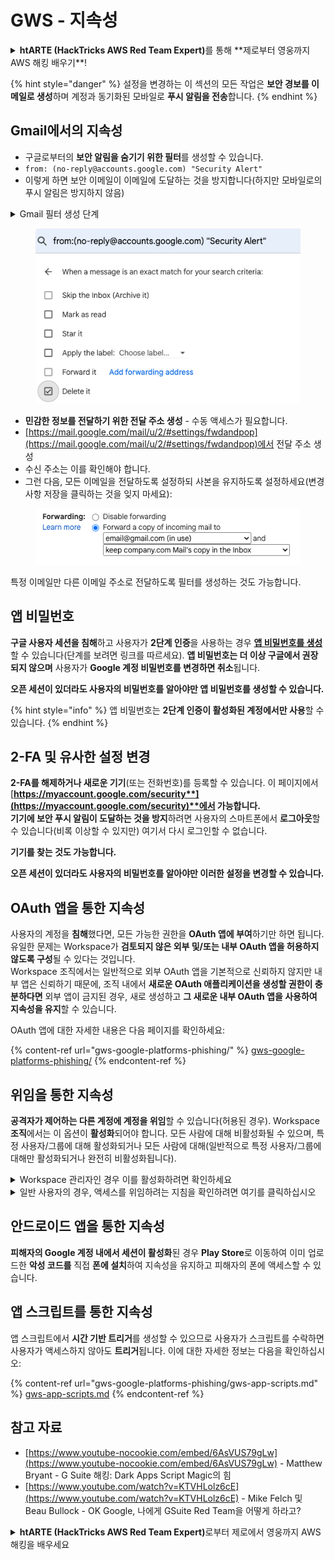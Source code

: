 # GWS - 지속성

<details>

<summary><strong>htARTE (HackTricks AWS Red Team Expert)</strong>를 통해 **제로부터 영웅까지 AWS 해킹 배우기**!</summary>

HackTricks를 지원하는 다른 방법:

* **회사를 HackTricks에서 광고**하거나 **PDF로 HackTricks 다운로드**하려면 [**구독 요금제**](https://github.com/sponsors/carlospolop)를 확인하세요!
* [**공식 PEASS & HackTricks 스왜그**](https://peass.creator-spring.com)를 구입하세요
* [**The PEASS Family**](https://opensea.io/collection/the-peass-family)를 발견하세요, 당사의 독점 [**NFTs**](https://opensea.io/collection/the-peass-family) 컬렉션
* **💬 [Discord 그룹](https://discord.gg/hRep4RUj7f)** 또는 [**텔레그램 그룹**](https://t.me/peass)에 **가입**하거나 **트위터** 🐦 [**@carlospolopm**](https://twitter.com/carlospolopm)을 **팔로우**하세요.
* **해킹 트릭을 공유하려면** [**HackTricks**](https://github.com/carlospolop/hacktricks) 및 [**HackTricks Cloud**](https://github.com/carlospolop/hacktricks-cloud) github 저장소에 PR을 제출하세요.

</details>

{% hint style="danger" %}
설정을 변경하는 이 섹션의 모든 작업은 **보안 경보를 이메일로 생성**하며 계정과 동기화된 모바일로 **푸시 알림을 전송**합니다.
{% endhint %}

## **Gmail에서의 지속성**

* 구글로부터의 **보안 알림을 숨기기 위한 필터**를 생성할 수 있습니다.
* `from: (no-reply@accounts.google.com) "Security Alert"`
* 이렇게 하면 보안 이메일이 이메일에 도달하는 것을 방지합니다(하지만 모바일로의 푸시 알림은 방지하지 않음)

<details>

<summary>Gmail 필터 생성 단계</summary>

([여기](https://support.google.com/mail/answer/6579)에서의 지침)

1. [Gmail](https://mail.google.com/)을 엽니다.
2. 상단의 검색 상자에서 **검색 옵션 표시**를 클릭합니다 ![photos tune](https://lh3.googleusercontent.com/cD6YR_YvqXqNKxrWn2NAWkV6tjJtg8vfvqijKT1_9zVCrl2sAx9jROKhLqiHo2ZDYTE=w36) .
3. 검색 기준을 입력합니다. 검색이 올바르게 작동하는지 확인하려면 **검색**을 클릭하여 나타나는 이메일을 확인하세요.
4. 검색 창 하단에서 **필터 생성**을 클릭합니다.
5. 필터가 수행할 작업을 선택합니다.
6. **필터 생성**을 클릭합니다.

현재 필터를 확인하려면(삭제하려면) [https://mail.google.com/mail/u/0/#settings/filters](https://mail.google.com/mail/u/0/#settings/filters)에서 확인하세요.

</details>

<figure><img src="../../.gitbook/assets/image (331).png" alt=""><figcaption></figcaption></figure>

* **민감한 정보를 전달하기 위한 전달 주소 생성** - 수동 액세스가 필요합니다.
* [https://mail.google.com/mail/u/2/#settings/fwdandpop](https://mail.google.com/mail/u/2/#settings/fwdandpop)에서 전달 주소 생성
* 수신 주소는 이를 확인해야 합니다.
* 그런 다음, 모든 이메일을 전달하도록 설정하되 사본을 유지하도록 설정하세요(변경 사항 저장을 클릭하는 것을 잊지 마세요):

<figure><img src="../../.gitbook/assets/image (332).png" alt=""><figcaption></figcaption></figure>

특정 이메일만 다른 이메일 주소로 전달하도록 필터를 생성하는 것도 가능합니다.

## 앱 비밀번호

**구글 사용자 세션을 침해**하고 사용자가 **2단계 인증**을 사용하는 경우 [**앱 비밀번호를 생성**](https://support.google.com/accounts/answer/185833?hl=en)할 수 있습니다(단계를 보려면 링크를 따르세요). **앱 비밀번호는 더 이상 구글에서 권장되지 않으며** 사용자가 **Google 계정 비밀번호를 변경하면 취소**됩니다.

**오픈 세션이 있더라도 사용자의 비밀번호를 알아야만 앱 비밀번호를 생성할 수 있습니다.**

{% hint style="info" %}
앱 비밀번호는 **2단계 인증이 활성화된 계정에서만 사용**할 수 있습니다.
{% endhint %}

## 2-FA 및 유사한 설정 변경

**2-FA를 해제하거나 새로운 기기**(또는 전화번호)를 등록할 수 있습니다. 이 페이지에서 [**https://myaccount.google.com/security**](https://myaccount.google.com/security)**에서 가능합니다.**\
**기기에 보안 푸시 알림이 도달하는 것을 방지**하려면 사용자의 스마트폰에서 **로그아웃**할 수 있습니다(비록 이상할 수 있지만) 여기서 다시 로그인할 수 없습니다.

**기기를 찾는 것도 가능합니다.**

**오픈 세션이 있더라도 사용자의 비밀번호를 알아야만 이러한 설정을 변경할 수 있습니다.**

## OAuth 앱을 통한 지속성

사용자의 계정을 **침해**했다면, 모든 가능한 권한을 **OAuth 앱에 부여**하기만 하면 됩니다. 유일한 문제는 Workspace가 **검토되지 않은 외부 및/또는 내부 OAuth 앱을 허용하지 않도록 구성**될 수 있다는 것입니다.\
Workspace 조직에서는 일반적으로 외부 OAuth 앱을 기본적으로 신뢰하지 않지만 내부 앱은 신뢰하기 때문에, 조직 내에서 **새로운 OAuth 애플리케이션을 생성할 권한이 충분하다면** 외부 앱이 금지된 경우, 새로 생성하고 **그 새로운 내부 OAuth 앱을 사용하여 지속성을 유지**할 수 있습니다.

OAuth 앱에 대한 자세한 내용은 다음 페이지를 확인하세요:

{% content-ref url="gws-google-platforms-phishing/" %}
[gws-google-platforms-phishing/](gws-google-platforms-phishing/)
{% endcontent-ref %}

## 위임을 통한 지속성

**공격자가 제어하는 다른 계정에 계정을 위임**할 수 있습니다(허용된 경우). Workspace **조직**에서는 이 옵션이 **활성화**되어야 합니다. 모든 사람에 대해 비활성화될 수 있으며, 특정 사용자/그룹에 대해 활성화되거나 모든 사람에 대해(일반적으로 특정 사용자/그룹에 대해만 활성화되거나 완전히 비활성화됩니다).

<details>

<summary>Workspace 관리자인 경우 이를 활성화하려면 확인하세요</summary>

(문서에서 [복사된 정보](https://support.google.com/a/answer/7223765))

조직(예: 귀하의 직장 또는 학교)의 관리자로서 사용자가 Gmail 계정을 위임할 수 있는지 여부를 제어합니다. 모든 사람이 계정을 위임할 수 있도록 할 수 있습니다. 또는 특정 부서의 사람들만 위임 설정을 할 수 있도록 할 수 있습니다. 예를 들어:

* 행정 보조 역할을 수행하는 사람을 Gmail 계정의 대리자로 추가하여 그들이 귀하를 대신하여 이메일을 읽고 보낼 수 있도록 합니다.
* 판매 부서와 같은 그룹을 대리자로 추가하여 모든 사람이 하나의 Gmail 계정에 액세스할 수 있도록 합니다.

사용자는 도메인이나 조직 단위에 관계없이 동일한 조직의 다른 사용자에게만 액세스를 위임할 수 있습니다.

### 위임 제한 및 제한사항

* **Google 그룹에 메일함 액세스 권한 부여** 옵션: 이 옵션을 사용하려면 위임된 계정의 OU 및 각 그룹 구성원의 OU에 대해 활성화되어야 합니다. 이 옵션이 활성화되지 않은 OU에 속한 그룹 구성원은 위임된 계정에 액세스할 수 없습니다.
* 일반적인 사용에서 40명의 위임된 사용자가 동시에 Gmail 계정에 액세스할 수 있습니다. 하나 이상의 대리자가 평균 이상으로 사용하는 경우 이 숫자가 줄어들 수 있습니다.
* Gmail을 자주 액세스하는 자동화 프로세스는 동시에 계정에 액세스할 수 있는 대리자 수를 줄일 수도 있습니다. 이러한 프로세스에는 Gmail을 자주 액세스하는 API 또는 브라우저 확장 프로그램이 포함됩니다.
* 단일 Gmail 계정은 최대 1,000명의 고유 대리자를 지원합니다. 그룹은 한 대리자로서 제한에 포함됩니다.
* 위임은 Gmail 계정의 제한을 증가시키지 않습니다. 위임된 사용자가 있는 Gmail 계정은 표준 Gmail 계정 제한 및 정책을 따릅니다. 자세한 내용은 [Gmail 제한 및 정책](https://support.google.com/a/topic/28609)을 참조하세요.
### 단계 1: 사용자의 Gmail 대리자 기능 활성화

**시작하기 전에:** 특정 사용자에게 설정을 적용하려면 [조직 단위](https://support.google.com/a/topic/1227584)에 그들의 계정을 넣으십시오.

1. [로그인](https://admin.google.com/)하여 [Google Admin 콘솔](https://support.google.com/a/answer/182076)에 로그인합니다.
   
   현재 계정 CarlosPolop@gmail.com이 아닌 _관리자 계정_으로 로그인합니다.
2. 관리자 콘솔에서 메뉴로 이동합니다 ![](https://storage.googleapis.com/support-kms-prod/JxKYG9DqcsormHflJJ8Z8bHuyVI5YheC0lAp)![그리고](https://storage.googleapis.com/support-kms-prod/Th2Tx0uwPMOhsMPn7nRXMUo3vs6J0pto2DTn) **앱**![그리고](https://storage.googleapis.com/support-kms-prod/Th2Tx0uwPMOhsMPn7nRXMUo3vs6J0pto2DTn)**Google Workspace**![그리고](https://storage.googleapis.com/support-kms-prod/Th2Tx0uwPMOhsMPn7nRXMUo3vs6J0pto2DTn)**Gmail**![그리고](https://storage.googleapis.com/support-kms-prod/Th2Tx0uwPMOhsMPn7nRXMUo3vs6J0pto2DTn)**사용자 설정**.
3. 모든 사용자에게 설정을 적용하려면 최상위 조직 단위를 선택한 채로 둡니다. 그렇지 않으면 하위 [조직 단위](https://support.google.com/a/topic/1227584)를 선택합니다.
4. **메일 대리자**를 클릭합니다.
5. **도메인 내의 다른 사용자에게 메일함 액세스를 위임할 수 있도록 허용** 상자를 확인합니다.
6. (선택 사항) 사용자가 자신의 계정에서 보낸 위임된 메시지에 포함될 발신자 정보를 지정하도록 허용하려면 **이 설정을 사용자가 사용자 정의할 수 있도록 허용** 상자를 확인합니다.
7. 대리자가 보낸 메시지에 포함될 기본 발신자 정보 옵션을 선택합니다:&#x20;
   * **계정 소유자 및 이메일 보낸 대리자 표시**—메시지에 Gmail 계정 소유자와 대리자의 이메일 주소가 포함됩니다.
   * **계정 소유자만 표시**—메시지에 Gmail 계정 소유자의 이메일 주소만 포함됩니다. 대리자 이메일 주소는 포함되지 않습니다.
8. (선택 사항) 사용자가 그룹을 대리자로 추가할 수 있도록 하려면 **사용자가 Google 그룹에 메일함 액세스 권한을 부여할 수 있도록 허용** 상자를 확인합니다.
9. **저장**을 클릭합니다. 하위 조직 단위를 구성한 경우 상위 조직 단위의 설정을 **상속**하거나 **재정의**할 수 있습니다.
10. (선택 사항) 다른 조직 단위에 대해 Gmail 대리자 기능을 활성화하려면 단계 3~9를 반복합니다.

변경 사항은 최대 24시간이 소요될 수 있지만 일반적으로 더 빨리 발생합니다. [더 알아보기](https://support.google.com/a/answer/7514107)

### 단계 2: 사용자가 계정에 대리자 설정하기

대리자 기능을 활성화한 후 사용자는 자신의 Gmail 설정으로 이동하여 대리자를 지정할 수 있습니다. 대리자는 사용자를 대신하여 메시지를 읽고 보내고 받을 수 있습니다. &#x20;

자세한 내용은 사용자에게 [이메일 위임 및 협업](https://support.google.com/a/users/answer/138350)을 안내하십시오.

</details>

<details>

<summary>일반 사용자의 경우, 액세스를 위임하려는 지침을 확인하려면 여기를 클릭하십시오</summary>

(문서에서 복사된 정보 [**from the docs**](https://support.google.com/mail/answer/138350))

최대 10명의 대리자를 추가할 수 있습니다.

귀하의 직장, 학교 또는 기타 조직을 통해 Gmail을 사용하는 경우:

* 조직 내에서 최대 1000명의 대리자를 추가할 수 있습니다.
* 일반적인 사용에서 40명의 대리자가 동시에 Gmail 계정에 액세스할 수 있습니다.&#x20;
* API 또는 브라우저 확장 프로그램과 같은 자동화된 프로세스를 사용하는 경우, 몇 명의 대리자가 동시에 Gmail 계정에 액세스할 수 있습니다.

1. 컴퓨터에서 [Gmail](https://mail.google.com/)을 엽니다. Gmail 앱에서는 대리자를 추가할 수 없습니다.
2. 오른쪽 상단에서 설정을 클릭합니다 ![설정](https://lh3.googleusercontent.com/p3J-ZSPOLtuBBR\_ofWTFDfdgAYQgi8mR5c76ie8XQ2wjegk7-yyU5zdRVHKybQgUlQ=w36-h36) ![그리고](https://lh3.googleusercontent.com/3\_l97rr0GvhSP2XV5OoCkV2ZDTIisAOczrSdzNCBxhIKWrjXjHucxNwocghoUa39gw=w36-h36) **모든 설정 보기**.
3. **계정 및 가져오기** 또는 **계정** 탭을 클릭합니다.
4. "귀하의 계정에 액세스 권한 부여" 섹션에서 **다른 계정 추가**를 클릭합니다. 직장이나 학교를 통해 Gmail을 사용하는 경우, 귀하의 조직이 이메일 위임을 제한할 수 있습니다. 이 설정이 표시되지 않으면 관리자에게 문의하십시오.
* "귀하의 계정에 액세스 권한 부여"가 표시되지 않으면 제한됩니다.
5. 추가하려는 사람의 이메일 주소를 입력합니다. 직장, 학교 또는 다른 조직을 통해 Gmail을 사용하고 귀하의 관리자가 허용하는 경우, 그룹의 이메일 주소를 입력할 수 있습니다. 이 그룹은 귀하의 조직과 동일한 도메인을 가져야 합니다. 그룹의 외부 구성원은 위임 액세스가 거부됩니다. \
\
**중요:** 위임하는 계정이 새 계정이거나 암호가 재설정된 경우, 관리자는 처음으로 로그인할 때 암호를 변경해야 합니다.

* [관리자가 사용자를 만드는 방법 알아보기](https://support.google.com/a/answer/33310).
* [관리자가 암호를 재설정하는 방법 알아보기](https://support.google.com/a/answer/33319).

6\. **다음 단계**를 클릭합니다 ![그리고](https://lh3.googleusercontent.com/QbWcYKta5vh\_4-OgUeFmK-JOB0YgLLoGh69P478nE6mKdfpWQniiBabjF7FVoCVXI0g=h36) **액세스 부여용 이메일 보내기**.

추가한 사람은 확인을 요청하는 이메일을 받게 됩니다. 초대장은 일주일 후에 만료됩니다.

그룹을 추가한 경우, 그룹의 모든 구성원은 확인하지 않고 대리자가 됩니다.&#x20;

참고: 위임이 적용되기까지 최대 24시간이 소요될 수 있습니다.

</details>

## 안드로이드 앱을 통한 지속성

**피해자의 Google 계정 내에서 세션이 활성화**된 경우 **Play Store**로 이동하여 이미 업로드한 **악성 코드를** 직접 **폰에 설치**하여 지속성을 유지하고 피해자의 폰에 액세스할 수 있습니다.

## **앱 스크립트를** 통한 지속성

앱 스크립트에서 **시간 기반 트리거**를 생성할 수 있으므로 사용자가 스크립트를 수락하면 사용자가 액세스하지 않아도 **트리거**됩니다. 이에 대한 자세한 정보는 다음을 확인하십시오:

{% content-ref url="gws-google-platforms-phishing/gws-app-scripts.md" %}
[gws-app-scripts.md](gws-google-platforms-phishing/gws-app-scripts.md)
{% endcontent-ref %}

## 참고 자료

* [https://www.youtube-nocookie.com/embed/6AsVUS79gLw](https://www.youtube-nocookie.com/embed/6AsVUS79gLw) - Matthew Bryant - G Suite 해킹: Dark Apps Script Magic의 힘
* [https://www.youtube.com/watch?v=KTVHLolz6cE](https://www.youtube.com/watch?v=KTVHLolz6cE) - Mike Felch 및 Beau Bullock - OK Google, 나에게 GSuite Red Team을 어떻게 하라고?

<details>

<summary><strong>htARTE (HackTricks AWS Red Team Expert)</strong>로부터 제로에서 영웅까지 AWS 해킹을 배우세요</summary>

HackTricks를 지원하는 다른 방법:

* **회사를 HackTricks에서 광고**하거나 **PDF로 HackTricks 다운로드**하려면 [**구독 요금제**](https://github.com/sponsors/carlospolop)를 확인하세요!
* [**공식 PEASS & HackTricks 스왜그**](https://peass.creator-spring.com)를 구입하세요
* [**The PEASS Family**](https://opensea.io/collection/the-peass-family)를 발견하세요, 당사의 독점 [**NFTs**](https://opensea.io/collection/the-peass-family) 컬렉션
* **💬 [디스코드 그룹](https://discord.gg/hRep4RUj7f)** 또는 [**텔레그램 그룹**](https://t.me/peass)에 가입하거나 **트위터** 🐦 [**@carlospolopm**](https://twitter.com/carlospolopm)을 팔로우하세요.
* **HackTricks** 및 [**HackTricks Cloud**](https://github.com/carlospolop/hacktricks-cloud) GitHub 저장소에 PR을 제출하여 해킹 기법을 공유하세요.

</details>

